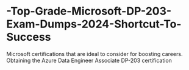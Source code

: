 # -Top-Grade-Microsoft-DP-203-Exam-Dumps-2024-Shortcut-To-Success
Microsoft certifications that are ideal to consider for boosting careers. Obtaining the Azure Data Engineer Associate DP-203 certification 
